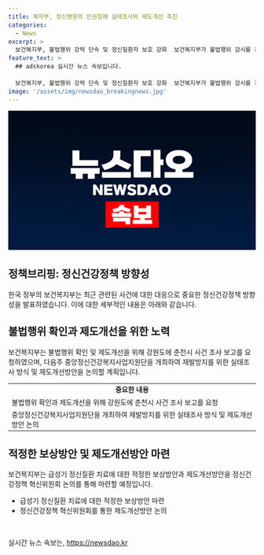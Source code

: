 ```yaml
---
title: 복지부, 정신병원의 인권침해 실태조사와 제도개선 추진
categories:
  - News
excerpt: >
  보건복지부, 불법행위 강력 단속 및 정신질환자 보호 강화  보건복지부가 불법행위 감시를 강화하고, 정신질환자 보호를 위해 제도를 개선하겠다고 발표했습니다. 이에 따라 지자체에 격리강박 지침 준수를 당부하고, 중앙정신건강복지사업지원단을 통해 실태조사와 제도개선 방안을 논의할 예정입니다. 또한, 적정한 보상과 제도개선을 위한 논의도 예정되어 있습니다. 본 발표는 정책브리핑의 자료를 기반으로 작성되었습니다.
feature_text: >
  ## adskorea 실시간 뉴스 속보입니다.

  보건복지부, 불법행위 강력 단속 및 정신질환자 보호 강화  보건복지부가 불법행위 감시를 강화하고, 정신질환자 보호를 위해 제도를 개선하겠다고 발표했습니다. 이에 따라 지자체에 격리강박 지침 준수를 당부하고, 중앙정신건강복지사업지원단을 통해 실태조사와 제도개선 방안을 논의할 예정입니다. 또한, 적정한 보상과 제도개선을 위한 논의도 예정되어 있습니다. 본 발표는 정책브리핑의 자료를 기반으로 작성되었습니다.
image: '/assets/img/newsdao_breakingnews.jpg'
---
```


<p><img src="/assets/img/newsdao_breakingnews.jpg" alt="adskorea 속보" /></p>

<h2 data-ke-size="size26">정책브리핑: 정신건강정책 방향성</h2>

<p data-ke-size="size16">한국 정부의 보건복지부는 최근 관련된 사건에 대한 대응으로 중요한 정신건강정책 방향성을 발표하였습니다. 이에 대한 세부적인 내용은 아래와 같습니다.</p>

<h2>불법행위 확인과 제도개선을 위한 노력</h2>

<p data-ke-size="size16">보건복지부는 불법행위 확인 및 제도개선을 위해 강원도에 춘천시 사건 조사 보고를 요청하였으며, 다음주 중앙정신건강복지사업지원단을 개최하여 재발방지를 위한 실태조사 방식 및 제도개선방안을 논의할 계획입니다.</p>

<table>
    <tr>
        <td style="text-align: center; height: 17px;"><b>중요한 내용</b></td>
    </tr>
    <tr>
        <td>불법행위 확인과 제도개선을 위해 강원도에 춘천시 사건 조사 보고를 요청</td>
    </tr>
    <tr>
        <td>중앙정신건강복지사업지원단을 개최하여 재발방지를 위한 실태조사 방식 및 제도개선방안 논의</td>
    </tr>
</table>

<h2>적정한 보상방안 및 제도개선방안 마련</h2>

<p data-ke-size="size16">보건복지부는 급성기 정신질환 치료에 대한 적정한 보상방안과 제도개선방안을 정신건강정책 혁신위원회 논의를 통해 마련할 예정입니다.</p>

<ul>
    <li>급성기 정신질환 치료에 대한 적정한 보상방안 마련</li>
    <li>정신건강정책 혁신위원회를 통한 제도개선방안 논의</li>
</ul>

<p data-ke-size="size16">&nbsp;</p>
실시간 뉴스 속보는, <a href="https://newsdao.kr" rel="dofollow">https://newsdao.kr</a>


